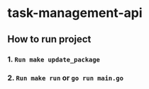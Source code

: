 # task-management-api 
## How to run project
### 1. ```Run make update_package```
### 2. ```Run make run``` or ```go run main.go```